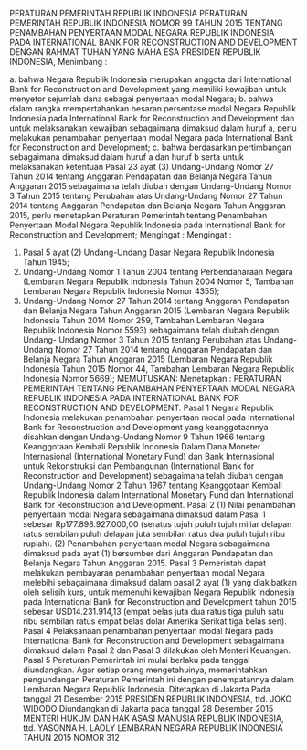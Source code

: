  PERATURAN PEMERINTAH REPUBLIK INDONESIA PERATURAN PEMERINTAH REPUBLIK INDONESIA NOMOR 99 TAHUN 2015 TENTANG PENAMBAHAN PENYERTAAN MODAL NEGARA REPUBLIK INDONESIA PADA INTERNATIONAL BANK FOR RECONSTRUCTION AND DEVELOPMENT
DENGAN RAHMAT TUHAN YANG MAHA ESA PRESIDEN REPUBLIK INDONESIA,
Menimbang :

a. bahwa Negara Republik Indonesia merupakan anggota dari International Bank for Reconstruction and Development yang memiliki kewajiban untuk menyetor sejumlah dana sebagai penyertaan modal Negara;
b. bahwa dalam rangka mempertahankan besaran persentase modal Negara Republik Indonesia pada International Bank for Reconstruction and Development dan untuk melaksanakan kewajiban sebagaimana dimaksud dalam huruf a, perlu melakukan penambahan penyertaan modal Negara pada International Bank for Reconstruction and Development;
c. bahwa berdasarkan pertimbangan sebagaimana dimaksud dalam huruf a dan huruf b serta untuk melaksanakan ketentuan Pasal 23 ayat (3) Undang-Undang Nomor 27 Tahun 2014 tentang Anggaran Pendapatan dan Belanja Negara Tahun Anggaran 2015 sebagaimana telah diubah dengan Undang-Undang Nomor 3 Tahun 2015 tentang Perubahan atas Undang-Undang Nomor 27 Tahun 2014 tentang Anggaran Pendapatan dan Belanja Negara Tahun Anggaran 2015, perlu menetapkan Peraturan Pemerintah tentang Penambahan Penyertaan Modal Negara Republik Indonesia pada International Bank for Reconstruction and Development;
Mengingat :
Mengingat :

1. Pasal 5 ayat (2) Undang-Undang Dasar Negara Republik Indonesia Tahun 1945;
2. Undang-Undang Nomor 1 Tahun 2004 tentang Perbendaharaan Negara (Lembaran Negara Republik Indonesia Tahun 2004 Nomor 5, Tambahan Lembaran Negara Republik Indonesia Nomor 4355);
3. Undang-Undang Nomor 27 Tahun 2014 tentang Anggaran Pendapatan dan Belanja Negara Tahun Anggaran 2015 (Lembaran Negara Republik Indonesia Tahun 2014 Nomor 259, Tambahan Lembaran Negara Republik Indonesia Nomor 5593) sebagaimana telah diubah dengan Undang- Undang Nomor 3 Tahun 2015 tentang Perubahan atas Undang-Undang Nomor 27 Tahun 2014 tentang Anggaran Pendapatan dan Belanja Negara Tahun Anggaran 2015 (Lembaran Negara Republik Indonesia Tahun 2015 Nomor 44, Tambahan Lembaran Negara Republik Indonesia Nomor 5669);
MEMUTUSKAN:
 Menetapkan : PERATURAN PEMERINTAH TENTANG PENAMBAHAN PENYERTAAN MODAL NEGARA REPUBLIK INDONESIA PADA INTERNATIONAL BANK FOR RECONSTRUCTION AND DEVELOPMENT.
Pasal 1
Negara Republik Indonesia melakukan penambahan penyertaan modal pada International Bank for Reconstruction and Development yang keanggotaannya disahkan dengan Undang-Undang Nomor 9 Tahun 1966 tentang Keanggotaan Kembali Republik Indonesia Dalam Dana Moneter Internasional (International Monetary Fund) dan Bank Internasional untuk Rekonstruksi dan Pembangunan (International Bank for Reconstruction and Development) sebagaimana telah diubah dengan Undang-Undang Nomor 2 Tahun 1967 tentang Keanggotaan Kembali Republik Indonesia dalam International Monetary Fund dan International Bank for Reconstruction and Development.
Pasal 2
(1) Nilai penambahan penyertaan modal Negara sebagaimana dimaksud dalam Pasal 1 sebesar Rp177.898.927.000,00 (seratus tujuh puluh tujuh miliar delapan ratus sembilan puluh delapan juta sembilan ratus dua puluh tujuh ribu rupiah).
(2) Penambahan penyertaan modal Negara sebagaimana dimaksud pada ayat (1) bersumber dari Anggaran Pendapatan dan Belanja Negara Tahun Anggaran 2015.
Pasal 3
Pemerintah dapat melakukan pembayaran penambahan penyertaan modal Negara melebihi sebagaimana dimaksud dalam pasal 2 ayat (1) yang diakibatkan oleh selisih kurs, untuk memenuhi kewajiban Negara Republik Indonesia pada International Bank for Reconstruction and Development tahun 2015 sebesar USD14.231.914,13 (empat belas juta dua ratus tiga puluh satu ribu sembilan ratus empat belas dolar Amerika Serikat tiga belas sen).
Pasal 4
Pelaksanaan penambahan penyertaan modal Negara pada International Bank for Reconstruction and Development sebagaimana dimaksud dalam Pasal 2 dan Pasal 3 dilakukan oleh Menteri Keuangan.
Pasal 5
Peraturan Pemerintah ini mulai berlaku pada tanggal diundangkan.
Agar setiap orang mengetahuinya, memerintahkan pengundangan Peraturan Pemerintah ini dengan penempatannya dalam Lembaran Negara Republik Indonesia. Ditetapkan di Jakarta Pada tanggal 21 Desember 2015 PRESIDEN REPUBLIK INDONESIA, ttd. JOKO WIDODO Diundangkan di Jakarta pada tanggal 28 Desember 2015 MENTERI HUKUM DAN HAK ASASI MANUSIA REPUBLIK INDONESIA, ttd. YASONNA H. LAOLY LEMBARAN NEGARA REPUBLIK INDONESIA TAHUN 2015 NOMOR 312